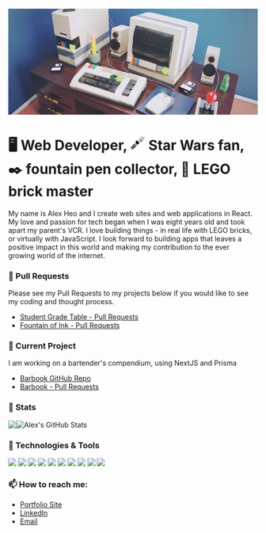 [![Header](https://raw.githubusercontent.com/AlexanderHeo/AlexanderHeo/main/LEGO_computer_banner.jpg 'Header')](https://alexheo.com/)

<!-- # Hello there, I'm Alex Heo <img src="https://raw.githubusercontent.com/AlexanderHeo/AlexanderHeo/main/LEGO_Emmet_wave.gif" width="50px"> -->

# 🖥️ Web Developer, <img src="https://raw.githubusercontent.com/AlexanderHeo/AlexanderHeo/main/lightsaber2.jpg" width="30px"> Star Wars fan, ✒️ fountain pen collector, 🧱 LEGO brick master

My name is Alex Heo and I create web sites and web applications in React. My love and passion for tech began when I was eight years old and took apart my parent's VCR. I love building things - in real life with LEGO bricks, or virtually with JavaScript. I look forward to building apps that leaves a positive impact in this world and making my contribution to the ever growing world of the internet.

### 🎸 Pull Requests

Please see my Pull Requests to my projects below if you would like to see my coding and thought process.

- [Student Grade Table - Pull Requests](https://github.com/AlexanderHeo/student_grade_table/pulls?q=is%3Apr+is%3Aclosed)
- [Fountain of Ink - Pull Requests](https://github.com/AlexanderHeo/fountain_of_ink/pulls?q=is%3Apr+is%3Aclosed)

### 🔭 Current Project

I am working on a bartender's compendium, using NextJS and Prisma

- [Barbook GitHub Repo](https://github.com/AlexanderHeo/barbook)
- [Barbook - Pull Requests](https://github.com/AlexanderHeo/barbook/pulls?q=is%3Apr+is%3Aclosed)

### 🎁 Stats

<div style="display: flex; flex-direction: row;">
  <img align="center" src="https://github-readme-stats.vercel.app/api/top-langs/?username=AlexanderHeo&theme=synthwave&layout=compact" />
  <img align="center" src="https://github-readme-stats.vercel.app/api?username=AlexanderHeo&line_height=30&count_private=true&theme=synthwave&hide=stars,issues" alt="Alex's GitHub Stats" />
</div>

### 🔧 Technologies & Tools

![](https://img.shields.io/badge/OS-Linux-informational?style=flat&logo=linux&logoColor=E4289E&color=570296)
![](https://img.shields.io/badge/Editor-Visual_Studio_code-informational?style=flat&logo=visualstudiocode&logoColor=E4289E&color=570296)
![](https://img.shields.io/badge/Code-JavaScript-informational?style=flat&logo=javascript&logoColor=E4289E&color=570296)
![](https://img.shields.io/badge/Code-React-informational?style=flat&logo=react&logoColor=E4289E&color=570296)
![](https://img.shields.io/badge/Code-Next.js-informational?style=flat&logo=nextdotjs&logoColor=E4289E&color=570296)
![](https://img.shields.io/badge/Code-CSS3-informational?style=flat&logo=css3&logoColor=E4289E&color=570296)
![](https://img.shields.io/badge/Tools-Prisma-informational?style=flat&logo=prisma&logoColor=E4289E&color=570296)
![](https://img.shields.io/badge/Tools-PostgreSQL-informational?style=flat&logo=postgresql&logoColor=E4289E&color=570296)
![](https://img.shields.io/badge/Cloud-Amazon_AWS-informational?style=flat&logo=amazonaws&logoColor=E4289E&color=570296)
![](https://img.shields.io/badge/Cloud-Heroku-informational?style=flat&logo=heroku&logoColor=E4289E&color=570296)

### 📫 How to reach me:

- [Portfolio Site](https://alexheo.com)
- [LinkedIn](https://linkedin.com/in/alex-heo)
- [Email](mailto:contact@alexheo.com)

<!-- Resources -->
<!-- Icons: https://simpleicons.org/ -->
<!-- GitHub Stats: https://github.com/anuraghazra/github-readme-stats -->
<!-- Emojis: https://emojipedia.org/emoji/ -->
<!-- HTML Emojis: https://www.fileformat.info/index.htm -->
<!-- Shields: https://shields.io/ -->
<!-- Awesome GitHub Profile README: https://github.com/abhisheknaiidu/awesome-github-profile-readme -->
<!-- Lightsaber icon: https://icon-library.com/icon/icon-lightsaber-2.html.html>Icon Lightsaber # 322895 -->
